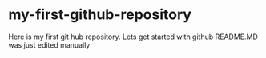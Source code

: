 # my-first-github-repository
Here is my first git hub repository. Lets get started with github
README.MD was just edited manually
